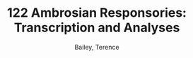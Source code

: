 ---
title: "122 Ambrosian Responsories: Transcription and Analyses"
author: Bailey, Terence
volume: CIV
isbn13: 978-1-926664-30-9
price: 120
place: Lions Bay, BC
publisher: IMM
year: 2014
pages: xxiii + 308
---